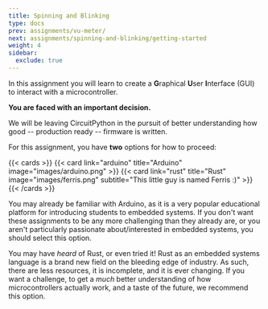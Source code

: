 ```yaml
---
title: Spinning and Blinking
type: docs
prev: assignments/vu-meter/
next: assignments/spinning-and-blinking/getting-started
weight: 4
sidebar:
  exclude: true
---
```


In this assignment you will learn to create a **G**raphical **U**ser **I**nterface (GUI) to interact with a microcontroller.

**You are faced with an important decision.**

We will be leaving CircuitPython in the pursuit of better understanding how good -- production ready -- firmware is written.

For this assignment, you have **two** options for how to proceed:

{{< cards >}}
  {{< card link="arduino" title="Arduino" image="images/arduino.png" >}}
  {{< card link="rust" title="Rust" image="images/ferris.png" subtitle="This little guy is named Ferris :)" >}}
{{< /cards >}}

You may already be familiar with Arduino, as it is a very popular educational platform for introducing students to embedded systems. If
you don't want these assignments to be any more challenging than they already are, or you aren't particularly passionate about/interested in
embedded systems, you should select this option.

You may have *heard* of Rust, or even tried it! Rust as an embedded systems language is a brand new field on the bleeding edge of industry.
As such, there are less resources, it is incomplete, and it is ever changing. If you want a challenge, to get a *much* better understanding of
how microcontrollers actually work, and a taste of the future, we recommend this option.
